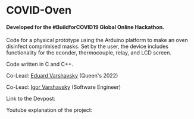 # COVID-Oven

#### Developed for the #BuildforCOVID19 Global Online Hackathon.

Code for a physical prototype using the Arduino platform to make an oven disinfect comprimised masks. 
Set by the user, the device includes functionality for the econder, thermocouple, relay, and LCD screen.

Code written in C and C++.

Co-Lead: [Eduard Varshavsky](https://github.com/EduardVar) (Queen's 2022)

Co-Lead: [Igor Varshavsky](https://github.com/CodeWins) (Software Engineer)

Link to the Devpost:

Youtube explanation of the project:
